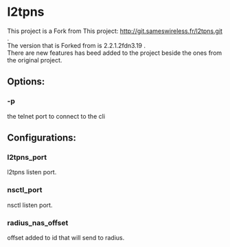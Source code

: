 # l2tpns

This project is a Fork from This project: http://git.sameswireless.fr/l2tpns.git .<br />
The version that is Forked from is 2.2.1.2fdn3.19 .<br />
There are new features has beed added to the project beside the ones from the original project.<br />

## Options:

### -p
the telnet port to connect to the cli


## Configurations:

### l2tpns_port
l2tpns listen port.

### nsctl_port
nsctl listen port.

### radius_nas_offset
offset added to id that will send to radius.
